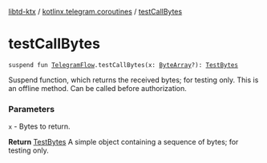 [libtd-ktx](../index.md) / [kotlinx.telegram.coroutines](index.md) / [testCallBytes](./test-call-bytes.md)

# testCallBytes

`suspend fun `[`TelegramFlow`](../kotlinx.telegram.core/-telegram-flow/index.md)`.testCallBytes(x: `[`ByteArray`](https://kotlinlang.org/api/latest/jvm/stdlib/kotlin/-byte-array/index.html)`?): `[`TestBytes`](https://tdlibx.github.io/td/docs/org/drinkless/td/libcore/telegram/TdApi.TestBytes.html)

Suspend function, which returns the received bytes; for testing only. This is an offline method.
Can be called before authorization.

### Parameters

`x` - Bytes to return.

**Return**
[TestBytes](https://tdlibx.github.io/td/docs/org/drinkless/td/libcore/telegram/TdApi.TestBytes.html) A simple object containing a sequence of bytes; for testing only.

